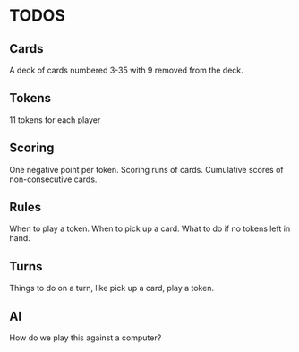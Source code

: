 # TODOS

## Cards
A deck of cards numbered 3-35 with 9 removed from the deck.

## Tokens
11 tokens for each player

## Scoring
One negative point per token. Scoring runs of cards. Cumulative scores of non-consecutive cards.

## Rules
When to play a token. When to pick up a card. What to do if no tokens left in hand. 

## Turns
Things to do on a turn, like pick up a card, play a token.

## AI
How do we play this against a computer?